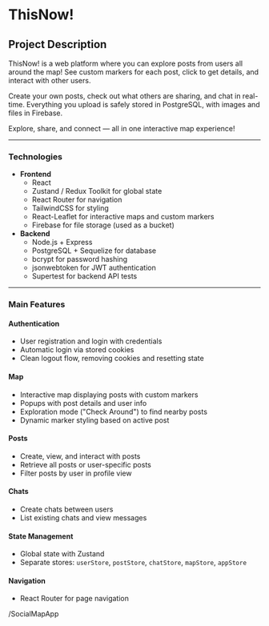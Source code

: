 # ThisNow!

## Project Description

ThisNow! is a web platform where you can explore posts from users all around the map! See custom markers for each post, click to get details, and interact with other users.

Create your own posts, check out what others are sharing, and chat in real-time. Everything you upload is safely stored in PostgreSQL, with images and files in Firebase.

Explore, share, and connect — all in one interactive map experience!

---



### Technologies
- **Frontend**
  - React
  - Zustand / Redux Toolkit for global state
  - React Router for navigation
  - TailwindCSS for styling
  - React-Leaflet for interactive maps and custom markers
  - Firebase for file storage (used as a bucket)
- **Backend**
  - Node.js + Express
  - PostgreSQL + Sequelize for database
  - bcrypt for password hashing
  - jsonwebtoken for JWT authentication
  - Supertest for backend API tests

---

### Main Features

#### Authentication
- User registration and login with credentials
- Automatic login via stored cookies
- Clean logout flow, removing cookies and resetting state

#### Map
- Interactive map displaying posts with custom markers
- Popups with post details and user info
- Exploration mode ("Check Around") to find nearby posts
- Dynamic marker styling based on active post

#### Posts
- Create, view, and interact with posts
- Retrieve all posts or user-specific posts
- Filter posts by user in profile view

#### Chats
- Create chats between users
- List existing chats and view messages

#### State Management
- Global state with Zustand
- Separate stores: `userStore`, `postStore`, `chatStore`, `mapStore`, `appStore`

#### Navigation
- React Router for page navigation


/SocialMapApp
